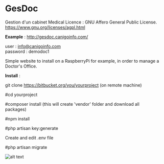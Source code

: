 # GesDoc
Gestion d'un cabinet Medical
Licence :  GNU Affero General Public License.
https://www.gnu.org/licenses/agpl.html

**Example** : http://gesdoc.canigoinfo.com/

user : info@canigoinfo.com  
password : demodoc1

Simple website to install on a RaspberryPi for example, in order to  manage a Doctor's Office.

**Install** :

git clone https://bitbucket.org/you/yourproject (on remote machine)

#cd yourproject

#composer install (this will create 'vendor' folder and download all packages)

#npm install

#php artisan key:generate

Create and edit .env file

#php artisan migrate

![alt text](https://www.gnu.org/graphics/agplv3-155x51.png)

